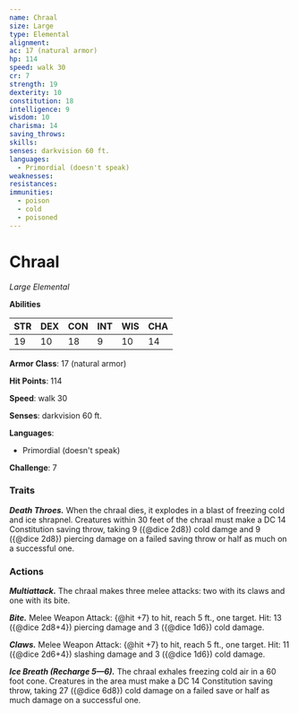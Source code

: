```yaml
---
name: Chraal
size: Large
type: Elemental
alignment: 
ac: 17 (natural armor)
hp: 114
speed: walk 30
cr: 7
strength: 19
dexterity: 10
constitution: 18
intelligence: 9
wisdom: 10
charisma: 14
saving_throws:
skills:
senses: darkvision 60 ft.
languages:
  - Primordial (doesn't speak)
weaknesses:
resistances:
immunities:
  - poison
  - cold
  - poisoned
---
```


# Chraal

*Large Elemental*

**Abilities**

| STR | DEX | CON | INT | WIS | CHA |
| --- | --- | --- | --- | --- | --- |
| 19 | 10 | 18 | 9 | 10 | 14 |

**Armor Class**: 17 (natural armor)

**Hit Points**: 114

**Speed**: walk 30

**Senses**: darkvision 60 ft.

**Languages**:
  - Primordial (doesn't speak)

**Challenge**: 7

### Traits
***Death Throes.*** When the chraal dies, it explodes in a blast of freezing cold and ice shrapnel. Creatures within 30 feet of the chraal must make a DC 14 Constitution saving throw, taking 9 ({@dice 2d8}) cold damge and 9 ({@dice 2d8}) piercing damage on a failed saving throw or half as much on a successful one.

### Actions
***Multiattack.*** The chraal makes three melee attacks: two with its claws and one with its bite.

***Bite.*** Melee Weapon Attack: {@hit +7} to hit, reach 5 ft., one target. Hit: 13 ({@dice 2d8+4}) piercing damage and 3 ({@dice 1d6}) cold damage.

***Claws.*** Melee Weapon Attack: {@hit +7} to hit, reach 5 ft., one target. Hit: 11 ({@dice 2d6+4}) slashing damage and 3 ({@dice 1d6}) cold damage.

***Ice Breath (Recharge 5—6).*** The chraal exhales freezing cold air in a 60 foot cone. Creatures in the area must make a DC 14 Constitution saving throw, taking 27 ({@dice 6d8}) cold damage on a failed save or half as much damage on a successful one.

